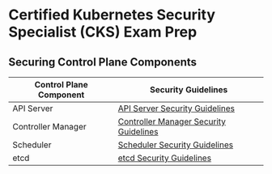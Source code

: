 # Certified Kubernetes Security Specialist (CKS) Exam Prep

## Securing Control Plane Components

| Control Plane Component | Security Guidelines                                                                                        |
|-------------------------|------------------------------------------------------------------------------------------------------------|
| API Server              | [API Server Security Guidelines](control-plane-security/api-server-security-guidelines.md)                 |
| Controller Manager      | [Controller Manager Security Guidelines](control-plane-security/controller-manager-security-guidelines.md) |
| Scheduler               | [Scheduler Security Guidelines](control-plane-security/scheduler-security-guidelines.md)                   |
| etcd                    | [etcd Security Guidelines](control-plane-security/etcd-security-guidelines.md)                             |

